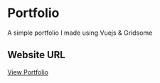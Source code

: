 # Portfolio

A simple portfolio I made using Vuejs & Gridsome

## Website URL

[View Portfolio](https://vinayBomma.github.io)